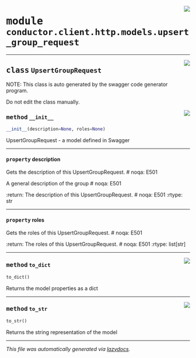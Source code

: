 <!-- markdownlint-disable -->

<a href="../src/conductor/client/http/models/upsert_group_request.py#L0"><img align="right" style="float:right;" src="https://img.shields.io/badge/-source-cccccc?style=flat-square"></a>

# <kbd>module</kbd> `conductor.client.http.models.upsert_group_request`






---

<a href="../src/conductor/client/http/models/upsert_group_request.py#L6"><img align="right" style="float:right;" src="https://img.shields.io/badge/-source-cccccc?style=flat-square"></a>

## <kbd>class</kbd> `UpsertGroupRequest`
NOTE: This class is auto generated by the swagger code generator program. 

Do not edit the class manually. 

<a href="../src/conductor/client/http/models/upsert_group_request.py#L28"><img align="right" style="float:right;" src="https://img.shields.io/badge/-source-cccccc?style=flat-square"></a>

### <kbd>method</kbd> `__init__`

```python
__init__(description=None, roles=None)
```

UpsertGroupRequest - a model defined in Swagger 


---

#### <kbd>property</kbd> description

Gets the description of this UpsertGroupRequest.  # noqa: E501 

A general description of the group  # noqa: E501 

:return: The description of this UpsertGroupRequest.  # noqa: E501 :rtype: str 

---

#### <kbd>property</kbd> roles

Gets the roles of this UpsertGroupRequest.  # noqa: E501 



:return: The roles of this UpsertGroupRequest.  # noqa: E501 :rtype: list[str] 



---

<a href="../src/conductor/client/http/models/upsert_group_request.py#L90"><img align="right" style="float:right;" src="https://img.shields.io/badge/-source-cccccc?style=flat-square"></a>

### <kbd>method</kbd> `to_dict`

```python
to_dict()
```

Returns the model properties as a dict 

---

<a href="../src/conductor/client/http/models/upsert_group_request.py#L117"><img align="right" style="float:right;" src="https://img.shields.io/badge/-source-cccccc?style=flat-square"></a>

### <kbd>method</kbd> `to_str`

```python
to_str()
```

Returns the string representation of the model 




---

_This file was automatically generated via [lazydocs](https://github.com/ml-tooling/lazydocs)._
